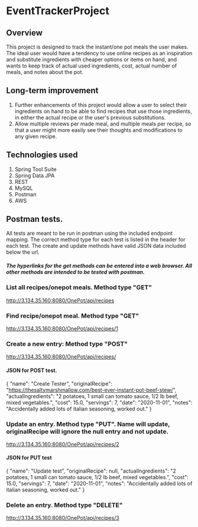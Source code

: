 # EventTrackerProject

## Overview
This project is designed to track the instant/one pot meals the user makes. The ideal user would have a tendency to use online recipes as an inspiration and substitute ingredients with cheaper options or items on hand, and wants to keep track of actual used ingredients, cost, actual number of meals, and notes about the pot.

## Long-term improvement
1. Further enhancements of this project would allow a user to select their ingredients on hand to be able to find recipes that use those ingredients, in either the actual recipe or the user's previous substitutions.
2. Allow multiple reviews per made meal, and multiple meals per recipe, so that a user might more easily see their thoughts and modifications to any given recipe.

## Technologies used
1. Spring Tool Suite
2. Spring Data JPA
3. REST
4. MySQL
5. Postman
6. AWS

## Postman tests.
All tests are meant to be run in postman using the included endpoint mapping. The correct method type for each test is listed in the header for each test. The create and update methods have valid JSON data included below the url.
##### The hyperlinks for the get methods can be entered into a web browser. All other methods are intended to be tested with postman.

### List all recipes/onepot meals. Method type "GET"
http://3.134.35.160:8080/OnePot/api/recipes

### Find recipe/onepot meal. Method type "GET"
http://3.134.35.160:8080/OnePot/api/recipes/1

### Create a new entry: Method type "POST"
http://3.134.35.160:8080/OnePot/api/recipes/

####  JSON for POST test.
{
    "name": "Create Tester",
    "originalRecipe": "https://thesaltymarshmallow.com/best-ever-instant-pot-beef-stew/",
    "actualIngredients": "2 potatoes, 1 small can tomato sauce, 1/2 lb beef, mixed vegetables.",
    "cost": 15.0,
    "servings": 7,
    "date": "2020-11-01",
    "notes": "Accidentally added lots of italian seasoning, worked out."
}

### Update an entry. Method type "PUT". Name will update, originalRecipe will ignore the null entry and not update.
http://3.134.35.160:8080/OnePot/api/recipes/2

####  JSON for PUT test
{
    "name": "Update test",
    "originalRecipe": null,
    "actualIngredients": "2 potatoes, 1 small can tomato sauce, 1/2 lb beef, mixed vegetables.",
    "cost": 15.0,
    "servings": 7,
    "date": "2020-11-01",
    "notes": "Accidentally added lots of italian seasoning, worked out."
}

### Delete an entry. Method type "DELETE"
http://3.134.35.160:8080/OnePot/api/recipes/3
